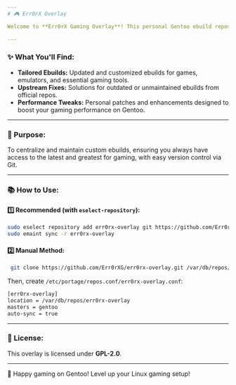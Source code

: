 ```yaml
---
# 🎮 Err0rX Overlay

Welcome to **Err0rX Gaming Overlay**! This personal Gentoo ebuild repository is your go-to for an optimized Linux gaming experience.

---
```

### ✨ What You'll Find:
* **Tailored Ebuilds:** Updated and customized ebuilds for games, emulators, and essential gaming tools.
* **Upstream Fixes:** Solutions for outdated or unmaintained ebuilds from official repos.
* **Performance Tweaks:** Personal patches and enhancements designed to boost your gaming performance on Gentoo.

---
### 🚀 Purpose:
To centralize and maintain custom ebuilds, ensuring you always have access to the latest and greatest for gaming, with easy version control via Git.

---
### 📚 How to Use:

#### **1️⃣ Recommended (with `eselect-repository`):**
```bash
sudo eselect repository add err0rx-overlay git https://github.com/Err0rXG/err0rx-overlay.git
sudo emaint sync -r err0rx-overlay
```
 #### **2️⃣ Manual Method:**
 ```bash
  git clone https://github.com/Err0rXG/err0rx-overlay.git /var/db/repos/err0rx-overlay
```
   Then, create `/etc/portage/repos.conf/err0rx-overlay.conf`:
```bash
[err0rx-overlay] 
location = /var/db/repos/err0rx-overlay 
masters = gentoo 
auto-sync = true
```

----------

### 📜 License:

This overlay is licensed under **GPL-2.0**.

----------
🎲 Happy gaming on Gentoo! Level up your Linux gaming setup!
